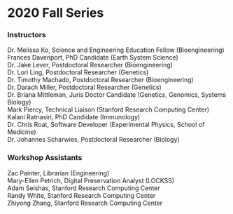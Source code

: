 # 2020 Fall Series

### Instructors  

Dr. Melissa Ko, Science and Engineering Education Fellow (Bioengineering)  
Frances Davenport, PhD Candidate (Earth System Science)  
Dr. Jake Lever, Postdoctoral Researcher (Bioengineering)  
Dr. Lori Ling, Postdoctoral Researcher (Genetics)  
Dr. Timothy Machado, Postdoctoral Researcher (Bioengineering)  
Dr. Darach Miller, Postdoctoral Researcher (Genetics)  
Dr. Briana Mittleman, Juris Doctor Candidate (Genetics, Genomics, Systems Biology)  
Mark Piercy, Technical Liaison (Stanford Research Computing Center)  
Kalani Ratnasiri, PhD Candidate (Immunology)  
Dr. Chris Roat, Software Developer (Experimental Physics, School of Medicine)  
Dr. Johannes Scharwies, Postdoctoral Researcher (Biology)  

### Workshop Assistants  

Zac Painter, Librarian (Engineering)  
Mary-Ellen Petrich, Digital Preservation Analyst (LOCKSS)  
Adam Seishas, Stanford Research Computing Center  
Randy White, Stanford Research Computing Center  
Zhiyong Zhang, Stanford Research Computing Center  

